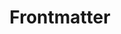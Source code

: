 ---
title: 'Frontmatter'
slug: '7'
authors:
  - sofi-hemmens
  - ariela-ventura
prev: '6'
next: '8'
number: 7
img: /imgs/2024/7.svg
---